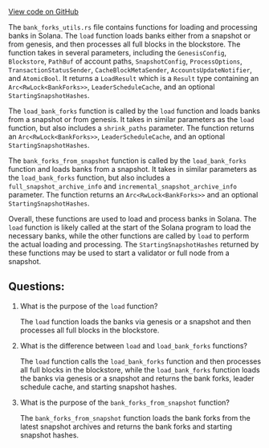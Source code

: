 [View code on GitHub](https://github.com/solana-labs/solana/blob/master/ledger/src/bank_forks_utils.rs)

The `bank_forks_utils.rs` file contains functions for loading and processing banks in Solana. The `load` function loads banks either from a snapshot or from genesis, and then processes all full blocks in the blockstore. The function takes in several parameters, including the `GenesisConfig`, `Blockstore`, `PathBuf` of account paths, `SnapshotConfig`, `ProcessOptions`, `TransactionStatusSender`, `CacheBlockMetaSender`, `AccountsUpdateNotifier`, and `AtomicBool`. It returns a `LoadResult` which is a `Result` type containing an `Arc<RwLock<BankForks>>`, `LeaderScheduleCache`, and an optional `StartingSnapshotHashes`.

The `load_bank_forks` function is called by the `load` function and loads banks from a snapshot or from genesis. It takes in similar parameters as the `load` function, but also includes a `shrink_paths` parameter. The function returns an `Arc<RwLock<BankForks>>`, `LeaderScheduleCache`, and an optional `StartingSnapshotHashes`.

The `bank_forks_from_snapshot` function is called by the `load_bank_forks` function and loads banks from a snapshot. It takes in similar parameters as the `load_bank_forks` function, but also includes a `full_snapshot_archive_info` and `incremental_snapshot_archive_info` parameter. The function returns an `Arc<RwLock<BankForks>>` and an optional `StartingSnapshotHashes`.

Overall, these functions are used to load and process banks in Solana. The `load` function is likely called at the start of the Solana program to load the necessary banks, while the other functions are called by `load` to perform the actual loading and processing. The `StartingSnapshotHashes` returned by these functions may be used to start a validator or full node from a snapshot.
## Questions: 
 1. What is the purpose of the `load` function?
    
    The `load` function loads the banks via genesis or a snapshot and then processes all full blocks in the blockstore.

2. What is the difference between `load` and `load_bank_forks` functions?
    
    The `load` function calls the `load_bank_forks` function and then processes all full blocks in the blockstore, while the `load_bank_forks` function loads the banks via genesis or a snapshot and returns the bank forks, leader schedule cache, and starting snapshot hashes.

3. What is the purpose of the `bank_forks_from_snapshot` function?
    
    The `bank_forks_from_snapshot` function loads the bank forks from the latest snapshot archives and returns the bank forks and starting snapshot hashes.